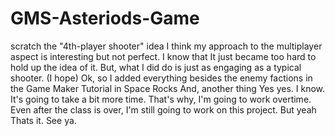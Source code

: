 # GMS-Asteriods-Game
scratch the "4th-player shooter" idea 
I think my approach to the multiplayer aspect is interesting but not perfect. I know that
It just became too hard to hold up the idea of it. 
But, what I did do is just as engaging as a typical shooter. (I hope)
Ok, so I added everything besides the enemy factions in the Game Maker Tutorial in Space Rocks
And, another thing 
Yes yes. I know. It's going to take a bit more time. 
That's why, I'm going to work overtime. 
Even after the class is over, I'm still going to work on this project. 
But yeah
Thats it. See ya. 
